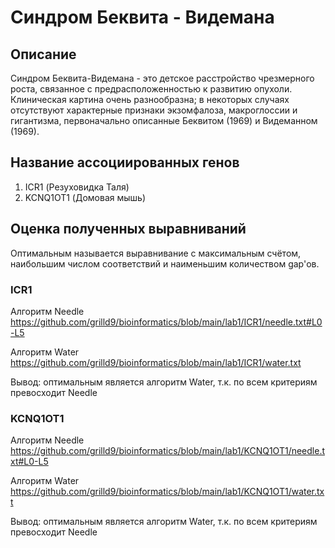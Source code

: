 # Синдром Беквита - Видемана
## Описание
Синдром Беквита-Видемана - это детское расстройство чрезмерного роста, связанное с предрасположенностью к развитию опухоли. Клиническая картина очень разнообразна; в некоторых случаях отсутствуют характерные признаки экзомфалоза, макроглоссии и гигантизма, первоначально описанные Беквитом (1969) и Видеманном (1969).
## Название ассоциированных генов
1. ICR1 (Резуховидка Таля)
2. KCNQ1OT1 (Домовая мышь)
## Оценка полученных выравниваний
Оптимальным называется выравнивание с максимальным счётом, наибольшим числом соответствий и наименьшим количеством gap'ов.
### ICR1
Алгоритм Needle
https://github.com/grilld9/bioinformatics/blob/main/lab1/ICR1/needle.txt#L0-L5

Алгоритм Water
https://github.com/grilld9/bioinformatics/blob/main/lab1/ICR1/water.txt

Вывод: оптимальным является алгоритм Water, т.к. по всем критериям превосходит Needle

### KCNQ1OT1

Алгоритм Needle
https://github.com/grilld9/bioinformatics/blob/main/lab1/KCNQ1OT1/needle.txt#L0-L5

Алгоритм Water
https://github.com/grilld9/bioinformatics/blob/main/lab1/KCNQ1OT1/water.txt

Вывод: оптимальным является алгоритм Water, т.к. по всем критериям превосходит Needle
